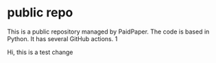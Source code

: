 # public repo

This is a public repository managed by PaidPaper. The code is based in Python. It has several GitHub actions.
1

Hi, this is a test change
